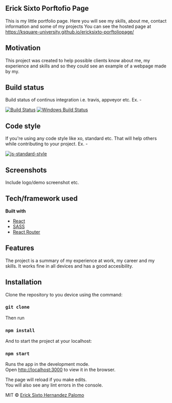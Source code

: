 
## Erick Sixto Porftofio Page

This is my little portfolio page. Here you will see my skills, about me, contact information and some of my projects
You can see the hosted page at https://ksquare-university.github.io/ericksixto-porftoliopage/

## Motivation
This project was created to help possible clients know about me, my experience and skills and so they could see an example of a webpage made by my.

## Build status
Build status of continus integration i.e. travis, appveyor etc. Ex. - 

[![Build Status](https://travis-ci.org/akashnimare/foco.svg?branch=master)](https://travis-ci.org/akashnimare/foco)
[![Windows Build Status](https://ci.appveyor.com/api/projects/status/github/akashnimare/foco?branch=master&svg=true)](https://ci.appveyor.com/project/akashnimare/foco/branch/master)

## Code style
If you're using any code style like xo, standard etc. That will help others while contributing to your project. Ex. -

[![js-standard-style](https://img.shields.io/badge/code%20style-standard-brightgreen.svg?style=flat)](https://github.com/feross/standard)
 
## Screenshots
Include logo/demo screenshot etc.

## Tech/framework used

<b>Built with</b>
- [React](https://es.reactjs.org/)
- [SASS](https://sass-lang.com/)
- [React Router](https://reactrouter.com/web/guides/primary-components)

## Features
The project is a summary of my experience at work, my career and my skills. It works fine in all devices and has a good accesibility. 


## Installation
Clone the repository to you device using the command:
### `git clone`
Then run 
### `npm install`
And to start the project at your localhost:
### `npm start`
Runs the app in the development mode.<br />
Open [http://localhost:3000](http://localhost:3000) to view it in the browser.

The page will reload if you make edits.<br />
You will also see any lint errors in the console.



MIT © [Erick Sixto Hernandez Palomo]()
